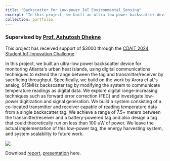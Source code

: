 ```yaml
---
title: "Backscatter for Low-power IoT Environmental Sensing"
excerpt: "In this project, we built an ultra-low power backscatter device for monitoring Atlanta's urban heat islands, using digital communications techniques to extend the range between the tag and transmitter/receiver by sacrificing throughput. We explore digital range-increasing techniques such as forward error correction (FEC) and investigate low-power digitization and signal generation. We build a system consisting of a co-located transmitter and receiver capable of reading temperature data from a single backscatter tag."
collection: portfolio
---
```


### Supervised by [Prof. Ashutosh Dhekne](https://faculty.cc.gatech.edu/~dhekne/)

This project has received support of $3000 through the [CDAIT 2024 Student IoT Innovation Challenge](https://cdait.gatech.edu/projects/Student_IoT_Innovation_Challenge_2024).

In this project, we built an ultra-low power backscatter device for monitoring Atlanta's urban heat islands, using digital communications techniques to extend the range between the tag and transmitter/receiver by sacrificing throughput. Specifically, we build on the work by Arora et al.'s analog, 915MHz backscatter tag by modifying the system to communicate temperature readings as digital data. We explore digital range-increasing techniques such as forward error correction (FEC) and investigate low-power digitization and signal generation. We build a system consisting of a co-located transmitter and receiver capable of reading temperature data from a single backscatter tag. We achieve a range of 7.5+ meters between the transmitter/receiver and a battery-powered tag and also design a tag that could theoretically run on less than 100 uW of power. We leave the actual implementation of this low-power tag, the energy harvesting system, and system scalability to future work.

![](/images/2023-backscatter.png)

Download [report](/files/CS8803_MCI_BackscatterProjectReport.pdf), [presentation](/files/CS8803_MCI_BackscatterPresentation.pdf) here.